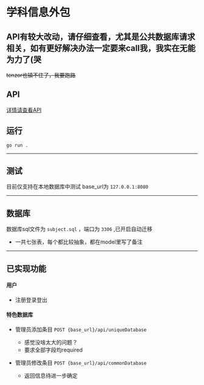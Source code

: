 # 学科信息外包

## API有较大改动，请仔细查看，尤其是公共数据库请求相关，如有更好解决办法一定要来call我，我实在无能为力了(哭

~~tenzor也镇不住了，我要跑路~~
## API

[详情请查看API](./sdj-be/API.md)

## 运行

```
go run .
```

---

## 测试

目前仅支持在本地数据库中测试
base_url为 `127.0.0.1:8080` 

---

## 数据库

数据库sql文件为 `subject.sql` ，端口为 `3306` ,已开启自动迁移

+ 一共七张表，每个都比较抽象，都在model里写了备注

---

## 已实现功能

#### 用户
 + 注册登录登出
#### 特色数据库

+ 管理员添加条目 `POST {base_url}/api/uniqueDatabase`
  + 感觉没啥太大的问题？
  + 要求全部字段均required

+ 管理员修改条目 `POST {base_url}/api/commonDatabase`
  + 返回信息待进一步确定
